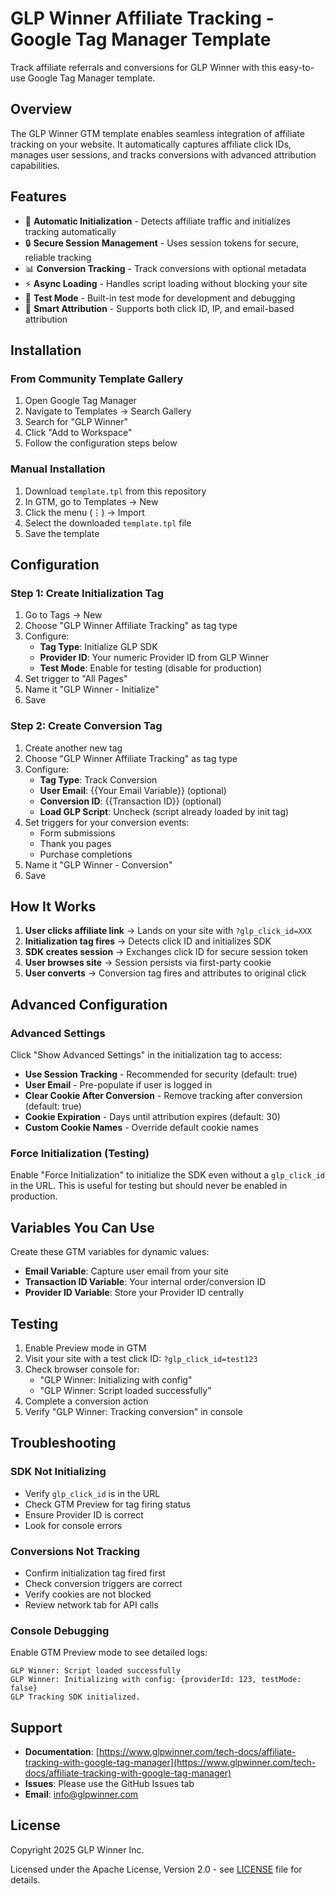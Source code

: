 # GLP Winner Affiliate Tracking - Google Tag Manager Template

Track affiliate referrals and conversions for GLP Winner with this easy-to-use Google Tag Manager template.

## Overview

The GLP Winner GTM template enables seamless integration of affiliate tracking on your website. It automatically captures affiliate click IDs, manages user sessions, and tracks conversions with advanced attribution capabilities.

## Features

- 🚀 **Automatic Initialization** - Detects affiliate traffic and initializes tracking automatically
- 🔒 **Secure Session Management** - Uses session tokens for secure, reliable tracking
- 📊 **Conversion Tracking** - Track conversions with optional metadata
- ⚡ **Async Loading** - Handles script loading without blocking your site
- 🧪 **Test Mode** - Built-in test mode for development and debugging
- 🎯 **Smart Attribution** - Supports both click ID, IP, and email-based attribution

## Installation

### From Community Template Gallery

1. Open Google Tag Manager
2. Navigate to Templates → Search Gallery
3. Search for "GLP Winner"
4. Click "Add to Workspace"
5. Follow the configuration steps below

### Manual Installation

1. Download `template.tpl` from this repository
2. In GTM, go to Templates → New
3. Click the menu (⋮) → Import
4. Select the downloaded `template.tpl` file
5. Save the template

## Configuration

### Step 1: Create Initialization Tag

1. Go to Tags → New
2. Choose "GLP Winner Affiliate Tracking" as tag type
3. Configure:
   - **Tag Type**: Initialize GLP SDK
   - **Provider ID**: Your numeric Provider ID from GLP Winner
   - **Test Mode**: Enable for testing (disable for production)
4. Set trigger to "All Pages"
5. Name it "GLP Winner - Initialize"
6. Save

### Step 2: Create Conversion Tag

1. Create another new tag
2. Choose "GLP Winner Affiliate Tracking" as tag type
3. Configure:
   - **Tag Type**: Track Conversion
   - **User Email**: {{Your Email Variable}} (optional)
   - **Conversion ID**: {{Transaction ID}} (optional)
   - **Load GLP Script**: Uncheck (script already loaded by init tag)
4. Set triggers for your conversion events:
   - Form submissions
   - Thank you pages
   - Purchase completions
5. Name it "GLP Winner - Conversion"
6. Save

## How It Works

1. **User clicks affiliate link** → Lands on your site with `?glp_click_id=XXX`
2. **Initialization tag fires** → Detects click ID and initializes SDK
3. **SDK creates session** → Exchanges click ID for secure session token
4. **User browses site** → Session persists via first-party cookie
5. **User converts** → Conversion tag fires and attributes to original click

## Advanced Configuration

### Advanced Settings

Click "Show Advanced Settings" in the initialization tag to access:

- **Use Session Tracking** - Recommended for security (default: true)
- **User Email** - Pre-populate if user is logged in
- **Clear Cookie After Conversion** - Remove tracking after conversion (default: true)
- **Cookie Expiration** - Days until attribution expires (default: 30)
- **Custom Cookie Names** - Override default cookie names

### Force Initialization (Testing)

Enable "Force Initialization" to initialize the SDK even without a `glp_click_id` in the URL. This is useful for testing but should never be enabled in production.

## Variables You Can Use

Create these GTM variables for dynamic values:

- **Email Variable**: Capture user email from your site
- **Transaction ID Variable**: Your internal order/conversion ID
- **Provider ID Variable**: Store your Provider ID centrally

## Testing

1. Enable Preview mode in GTM
2. Visit your site with a test click ID: `?glp_click_id=test123`
3. Check browser console for:
   - "GLP Winner: Initializing with config"
   - "GLP Winner: Script loaded successfully"
4. Complete a conversion action
5. Verify "GLP Winner: Tracking conversion" in console

## Troubleshooting

### SDK Not Initializing

- Verify `glp_click_id` is in the URL
- Check GTM Preview for tag firing status
- Ensure Provider ID is correct
- Look for console errors

### Conversions Not Tracking

- Confirm initialization tag fired first
- Check conversion triggers are correct
- Verify cookies are not blocked
- Review network tab for API calls

### Console Debugging

Enable GTM Preview mode to see detailed logs:
```
GLP Winner: Script loaded successfully
GLP Winner: Initializing with config: {providerId: 123, testMode: false}
GLP Tracking SDK initialized.
```

## Support

- **Documentation**: [https://www.glpwinner.com/tech-docs/affiliate-tracking-with-google-tag-manager](https://www.glpwinner.com/tech-docs/affiliate-tracking-with-google-tag-manager)
- **Issues**: Please use the GitHub Issues tab
- **Email**: info@glpwinner.com

## License

Copyright 2025 GLP Winner Inc.

Licensed under the Apache License, Version 2.0 - see [LICENSE](LICENSE) file for details.
